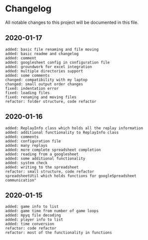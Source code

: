# Changelog
All notable changes to this project will be documented in this file.
## 2020-01-17
    added: basic file renaming and file moving  
    added: basic readme and changelog  
    added: comment  
    added: googlesheet config in configuration file  
    added: groundwork for excel integration  
    added: multiple directories support  
    added: some comments  
    changed: compatibility with my laptop  
    changed: small output order changes  
    fixed: indentation error  
    fixed: loading files  
    fixed: renaming and moving files  
    refactor: folder structure, code refactor  
## 2020-01-16
    added: ReplayInfo class which holds all the replay information  
    added: additional functionality to ReplayInfo class  
    added: comments  
    added: configuration file  
    added: many replays  
    added: more complete spreadsheet completion  
    added: reading from a googlesheet  
    added: some additional functionality  
    added: system check  
    added: writing to the spreadsheet  
    refactor: small structure, code refactor  
    spreadsheetUtil which holds functions for googleSpreadsheet communication"  
## 2020-01-15
    added: game info to list   
    added: game time from number of game loops  
    added: mpyq file decoding   
    added: player info to list   
    added: time conversion  
    refactor: code refactor  
    refactor: most of the functionality in functions